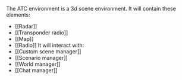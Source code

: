 The ATC environment is a 3d scene environment. It will contain these elements:
- [[Radar]]
- [[Transponder radio]]
- [[Map]]
- [[Radio]]
It will interact with:
- [[Custom scene manager]]
- [[Scenario manager]]
- [[World manager]]
- [[Chat manager]]